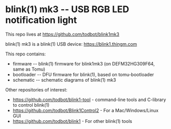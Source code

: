 
# blink(1) mk3 -- USB RGB LED notification light

This repo lives at https://github.com/todbot/blink1mk3

blink(1) mk3 is a blink(1) USB device: https://blink1.thingm.com

This repo contains:

- firmware -- blink(1) firmware for blink1mk3 (on DEFM32HG309F64, same as Tomu)
- bootloader -- DFU firmware for blink(1), based on tomu-bootloader
- schematic -- schematic diagrams of blink(1) mk3

Other repositories of interest:
- https://github.com/todbot/blink1-tool - command-line tools and C-library to control blink(1)
- https://github.com/todbot/Blink1Control2 - For a Mac/Windows/Linux GUI
- https://github.com/todbot/blink1 -  For other blink(1) tools



